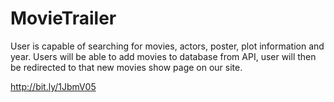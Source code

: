 # MovieTrailer

User is capable of searching for movies, actors, poster, plot information and year. Users will be able to add movies to database from API, user will then be redirected to that new movies show page on our site.

http://bit.ly/1JbmV05
